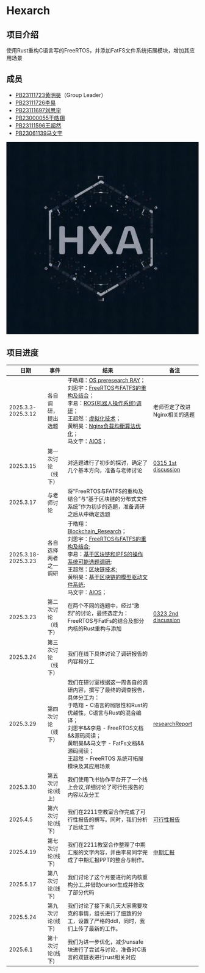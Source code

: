 # Hexarch

## 项目介绍
使用Rust重构C语言写的FreeRTOS，并添加FatFS文件系统拓展模块，增加其应用场景

## 成员

+ [PB23111723黄明昊](https://github.com/VideoBus66)（Group Leader）
+ [PB23111726李易](https://github.com/Leeyiiii)
+ [PB23111697刘思宇](https://github.com/MrKyomoto)
+ [PB23000055于皓翔](https://github.com/Parfait5)
+ [PB23111596王超然](https://github.com/cmdyc)
+ [PB23061139马文宇](https://github.com/LUNACY72)

![Group LOGO](https://github.com/OSH-2025/hexarch/blob/master/asset/group_logo.jpg)

## 项目进度
| 日期      | 事件     | 结果                                                    | 备注           |
| --------- | -------- | ------------------------------------------------------- | -------------- |
|2025.3.3-2025.3.12|各自调研，提出选题|于皓翔：[OS preresearch RAY](https://github.com/OSH-2025/hexarch/blob/master/docs/preResearch/%E4%BA%8E%E7%9A%93%E7%BF%94_OS_preresearch_RAY.pdf)；<br>刘思宇：[FreeRTOS与FATFS的重构及结合](https://github.com/OSH-2025/hexarch/blob/master/docs/preResearch/%E5%88%98%E6%80%9D%E5%AE%87_freeRTOS%20%26%20FatFs%E7%BB%93%E5%90%88%E4%BB%A5%E5%8F%8A%E9%87%8D%E6%9E%84%E7%9A%84%E5%8F%AF%E8%A1%8C%E6%80%A7%E6%8E%A2%E8%AE%A8.pdf)；<br>李易：[ROS(机器人操作系统)调研](https://github.com/OSH-2025/hexarch/blob/master/docs/preResearch/%E6%9D%8E%E6%98%93-ROS.md)；<br>王超然：[虚拟化技术](https://github.com/OSH-2025/hexarch/blob/master/docs/preResearch/%E7%8E%8B%E8%B6%85%E7%84%B6-%E8%99%9A%E6%8B%9F%E5%8C%96%E6%8A%80%E6%9C%AF.md)；<br>黄明昊：[Nginx负载均衡算法优化](https://github.com/OSH-2025/hexarch/blob/master/docs/preResearch/%E9%BB%84%E6%98%8E%E6%98%8A-Nginx%E5%8F%8D%E5%90%91%E4%BB%A3%E7%90%86%E7%9A%84%E8%B4%9F%E8%BD%BD%E5%9D%87%E8%A1%A1%E7%AE%97%E6%B3%95%E4%BC%98%E5%8C%96%E4%B8%8E%E5%AE%9E%E7%8E%B0.pdf)；<br>马文宇：[AIOS](https://github.com/OSH-2025/hexarch/blob/master/docs/preResearch/%E9%A9%AC%E6%96%87%E5%AE%87-AIOS.pdf)；|老师否定了改进Nginx相关的选题|
|2025.3.15|第一次讨论（线下）|对选题进行了初步的探讨，确定了几个基本方向，准备与老师讨论| [0315 1st discussion](https://github.com/OSH-2025/hexarch/blob/master/docs/discussion/0315_1st_discussion.md)|
|2025.3.17|与老师讨论|将“FreeRTOS与FATFS的重构及结合”与“基于区块链的分布式文件系统”作为初步的选题，准备调研之后从中确定选题||
|2025.3.18-2025.3.23|各自选择两者之一调研|于皓翔：[Blockchain_Research](https://github.com/OSH-2025/hexarch/blob/master/docs/preResearch/%E4%BA%8E%E7%9A%93%E7%BF%94_Blockchain_Research.pdf)；<br>刘思宇：[FreeRTOS与FATFS的重构及结合](https://github.com/OSH-2025/hexarch/blob/master/docs/preResearch/%E5%88%98%E6%80%9D%E5%AE%87_freeRTOS%20%26%20FatFs%E7%BB%93%E5%90%88%E4%BB%A5%E5%8F%8A%E9%87%8D%E6%9E%84%E7%9A%84%E5%8F%AF%E8%A1%8C%E6%80%A7%E6%8E%A2%E8%AE%A8.pdf);<br>李易：[基于区块链和IPFS的操作系统可能选题调研](https://github.com/OSH-2025/hexarch/blob/master/docs/preResearch/%E6%9D%8E%E6%98%93-%E5%9F%BA%E4%BA%8E%E5%8C%BA%E5%9D%97%E9%93%BE%E5%92%8CIPFS%E7%9A%84%E6%93%8D%E4%BD%9C%E7%B3%BB%E7%BB%9F%E5%8F%AF%E8%83%BD%E9%80%89%E9%A2%98%E8%B0%83%E7%A0%94.md);<br>王超然：[区块链技术](https://github.com/OSH-2025/hexarch/blob/master/docs/preResearch/%E7%8E%8B%E8%B6%85%E7%84%B6-%E5%8C%BA%E5%9D%97%E9%93%BE%E6%8A%80%E6%9C%AF.md);<br>黄明昊：[基于区块链的模型驱动文件系统](https://github.com/OSH-2025/hexarch/blob/master/docs/preResearch/%E9%BB%84%E6%98%8E%E6%98%8A-%E5%9F%BA%E4%BA%8E%E5%8C%BA%E5%9D%97%E9%93%BE%E7%9A%84%E6%A8%A1%E5%9E%8B%E9%A9%B1%E5%8A%A8%E6%96%87%E4%BB%B6%E7%B3%BB%E7%BB%9F.pdf);<br>马文宇：[AIOS](https://github.com/OSH-2025/hexarch/blob/master/docs/preResearch/%E9%A9%AC%E6%96%87%E5%AE%87-AIOS.pdf)；||
|2025.3.23|第二次讨论（线下）|在两个不同的选题中，经过“激烈”的讨论，最终选定为：FreeRTOS与FatFs的结合及部分内核的Rust重构与添加| [0323 2nd discussion](https://github.com/OSH-2025/hexarch/blob/master/docs/discussion/0323_2nd_discussion.md)|
|2025.3.24|第三次讨论（线下）|我们在线下具体讨论了调研报告的内容和分工||
|2025.3.29|第四次讨论（线下）|我们在研讨室根据这一周各自的调研内容，撰写了最终的调查报告，具体分工为：<br>于皓翔 - C语言的局限性和Rust的优越性，C语言与Rust的混合编译；<br>刘思宇&&李易 - FreeRTOS文档&&源码阅读；<br>黄明昊&&马文宇 - FatFs文档&&源码阅读；<br>王超然 - FreeRTOS 系统可拓展模块及其应用场景|[researchReport](https://github.com/OSH-2025/hexarch/blob/master/docs/research%20report/%E8%B0%83%E7%A0%94%E6%8A%A5%E5%91%8A%20-%20FreeRTOS%E4%B8%8EFatFs%E7%9A%84%E7%BB%93%E5%90%88%E5%8F%8A%E9%83%A8%E5%88%86%E5%86%85%E6%A0%B8%E7%9A%84Rust%E9%87%8D%E6%9E%84%E4%B8%8E%E6%B7%BB%E5%8A%A0.pdf)|
|2025.3.30|第五次讨论(线上)|我们使用飞书协作平台开了一个线上会议,详细讨论了可行性报告的内容以及分工||
|2025.4.5|第六次讨论(线下)|我们在2211空教室合作完成了可行性报告的撰写。同时，我们分析了后续工作|[可行性报告](https://github.com/OSH-2025/Hexarch/blob/master/docs/feasibility%20report/%E5%8F%AF%E8%A1%8C%E6%80%A7%E6%8A%A5%E5%91%8A.md)|
|2025.4.19|第七次讨论(线下)|我们在2211教室合作整理了中期汇报的文字内容，并由李易同学完成了中期汇报PPT的整合与制作。|[中期汇报](https://github.com/OSH-2025/Hexarch/tree/master/docs/Mid_report)|
|2025.5.17|第八次讨论(线下)|我们讨论了这个月要进行的内核重构分工,并借助cursor生成并修改了部分代码||
|2025.5.24|第九次讨论(线下)|我们讨论了接下来几天大家需要攻克的事情，组长进行了细致的分工，设置了严格的ddl，同时，我们上传了最新的工作。||
|2025.6.1|第十次讨论(线下)|我们为进一步优化，减少unsafe块进行了尝试与讨论，准备对C语言的双链表进行rust相关对应||
